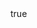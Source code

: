 ---
info:
  name: MiG-27K
  image: /img/aircraft/atgm/ussr/3_mig-27k.png
  class: ПТ
  country: СССР
  cost: 135
  year: 1985

body:
  hp: 10
  armor_front: 0
  armor_side: 0
  armor_rear: 0
  armor_top: 0
  ecm: 30
  stealth: Плохо
  air_detection: Хорошо
  speed: 900
  turn_radius: 400
  fuel: 4500
  tot: 135

autocannon:
  name: Gsh-6-30
  attr_ptk: true
  attr_fg: true
  ammo: 350
  range_ground: 2800
  range_helicopters: 1575
  range_airplanes: 1575
  accuracy: 30
  stabilizer: 30
  ap_power: 4
  he_power: 1
  suppression: 138
  rate_of_fire: 1418

agm:
  name: Kh-29D
  attr_ptk: true
  attr_smn: true
  ammo: 2
  range_ground: 3325
  accuracy: 50
  stabilizer: 50
  ap_power: 30
  suppression: 150
  rate_of_fire: 30
---